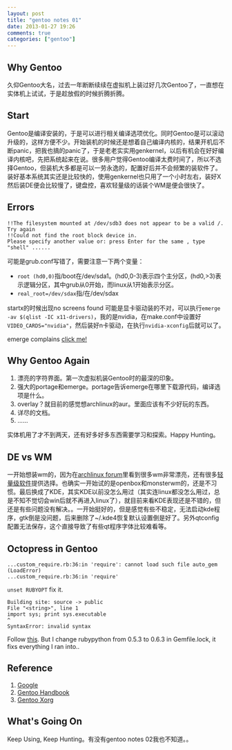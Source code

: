 ```yaml
---
layout: post
title: "gentoo notes 01"
date: 2013-01-27 19:26
comments: true
categories: ["gentoo"]
---
```


Why Gentoo
----------
久仰Gentoo大名，过去一年断断续续在虚拟机上装过好几次Gentoo了，一直想在实体机上试试，于是趁放假的时候折腾折腾。

Start
-----

Gentoo是编译安装的，于是可以进行相关编译选项优化。同时Gentoo是可以滚动升级的，这样方便不少。开始装机的时候还是想着自己编译内核的，结果开机后不断panic，把我也搞的panic了，于是老老实实用genkernel，以后有机会在好好编译内核吧，先把系统起来在说。很多用户觉得Gentoo编译太费时间了，所以不选择Gentoo，但装机大多都是可以一劳永逸的，配置好后并不会频繁的装软件了。装好基本系统其实还是比较快的，使用genkernel也只用了一个小时左右，装好X然后装DE便会比较慢了，键盘控，喜欢轻量级的话装个WM是便会很快了。

Errors
------

```
!!The filesystem mounted at /dev/sdb3 does not appear to be a valid /. Try again 
!!Could not find the root block device in. 
Please specify another value or: press Enter for the same , type "shell" ......
```

可能是grub.conf写错了，需要注意一下两个变量：

* `root (hd0,0)`指/boot在/dev/sda1。(hd0,0-3)表示四个主分区，(hd0,>3)表示逻辑分区，其中grub从0开始，而linux从1开始表示分区。
* `real_root=/dev/sdax`指/在/dev/sdax


startx的时候出现no screens found
   可能是显卡驱动装的不对，可以执行`emerge -av $(qlist -IC x11-drivers)`，我的是nvidia，在make.conf中设置好`VIDEO_CARDS="nvidia"`，然后装好n卡驱动，在执行`nvidia-xconfig`后就可以了。

emerge complains  [click me!](http://www.gentoo.org/doc/en/handbook/handbook-x86.xml?part=2&chap=1)

Why Gentoo Again
----------------
1. 漂亮的字符界面。第一次虚拟机装Gentoo时的最深的印象。
2. 强大的portage和emerge。portage告诉emerge在哪里下载源代码，编译选项是什么。
3. overlay？就目前的感觉想archlinux的aur。里面应该有不少好玩的东西。
4. 详尽的文档。
5. ......

实体机用了才不到两天，还有好多好多东西需要学习和探索。Happy Hunting。

DE vs WM
--------
一开始想装wm的，因为在[archlinux forum](https://bbs.archlinux.org/viewforum.php?id=47)里看到很多wm非常漂亮，还有很多[轻量级软件](https://bbs.archlinux.org/viewtopic.php?id=138281)提供选择。也确实一开始试的是openbox和monsterwm的，还是不习惯。最后换成了KDE，其实KDE以前没怎么用过（其实连linux都没怎么用过，总是不知不觉切会win后就不再进入linux了），就目前来看KDE表现还是不错的，但还是有些问题没有解决。。一开始挺好的，但是感觉有些不稳定，无法启动kde程序，gtk倒是没问题，后来删除了~/.kde4恢复默认设置倒是好了。另外qtconfig配置无法保存，这个直接导致了有些qt程序字体比较难看等。

Octopress in Gentoo
-------------------

```
...custom_require.rb:36:in 'require': cannot load such file auto_gem (LoadError)
...custom_require.rb:36:in 'require'
```

`unset RUBYOPT` fix it.

```
Building site: source -> public
File "<string>", line 1
import sys; print sys.executable
^
SyntaxError: invalid syntax
```

Follow [this](http://blog.gonzih.org/blog/2011/09/21/fix-octopress-pygments-error-on-arch-linux/). But I change rubypython from 0.5.3 to 0.6.3 in Gemfile.lock, it fixs everything I ran into..

Reference
---------
1. [Google](http://www.google.com)
2. [Gentoo Handbook](http://www.gentoo.org/doc/en/handbook/)
3. [Gentoo Xorg](http://www.gentoo.org/doc/en/xorg-config.xml)


What's Going On
---------------
Keep Using, Keep Hunting。有没有gentoo notes 02我也不知道。。
